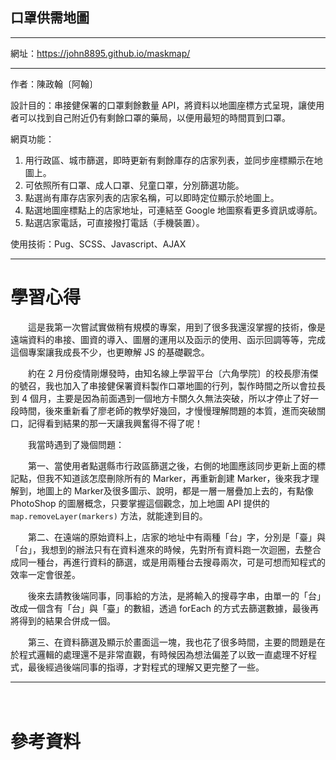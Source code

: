 ﻿## 口罩供需地圖
----

網址：<a href="https://john8895.github.io/maskmap/" target="_blank">https://john8895.github.io/maskmap/</a>

----

作者：陳政翰〔阿翰〕

設計目的：串接健保署的口罩剩餘數量 API，將資料以地圖座標方式呈現，讓使用者可以找到自己附近仍有剩餘口罩的藥局，以便用最短的時間買到口罩。

網頁功能：
1. 用行政區、城市篩選，即時更新有剩餘庫存的店家列表，並同步座標顯示在地圖上。
1. 可依照所有口罩、成人口罩、兒童口罩，分別篩選功能。
1. 點選尚有庫存店家列表的店家名稱，可以即時定位顯示於地圖上。
1. 點選地圖座標點上的店家地址，可連結至 Google 地圖察看更多資訊或導航。
1. 點選店家電話，可直接撥打電話（手機裝置）。

使用技術：Pug、SCSS、Javascript、AJAX

----

# 學習心得
　　這是我第一次嘗試實做稍有規模的專案，用到了很多我還沒掌握的技術，像是遠端資料的串接、圖資的導入、圖層的運用以及函示的使用、函示回調等等，完成這個專案讓我成長不少，也更瞭解 JS 的基礎觀念。

　　約在 2 月份疫情剛爆發時，由知名線上學習平台〔六角學院〕的校長廖洧傑的號召，我也加入了串接健保署資料製作口罩地圖的行列，製作時間之所以會拉長到 4 個月，主要是因為前面遇到一個地方卡關久久無法突破，所以才停止了好一段時間，後來重新看了廖老師的教學好幾回，才慢慢理解問題的本質，進而突破關口，記得看到結果的那一天讓我興奮得不得了呢！

　　我當時遇到了幾個問題：

　　第一、當使用者點選縣市行政區篩選之後，右側的地圖應該同步更新上面的標記點，但我不知道該怎麼刪除所有的 Marker，再重新創建 Marker，後來我才理解到，地圖上的 Marker及很多圖示、說明，都是一層一層疊加上去的，有點像 PhotoShop 的圖層概念，只要掌握這個觀念，加上地圖 API 提供的 `map.removeLayer(markers)` 方法，就能達到目的。

　　第二、在遠端的原始資料上，店家的地址中有兩種「台」字，分別是「臺」與「台」，我想到的辦法只有在資料進來的時候，先對所有資料跑一次迴圈，去整合成同一種台，再進行資料的篩選，或是用兩種台去搜尋兩次，可是可想而知程式的效率一定會很差。

　　後來去請教後端同事，同事給的方法，是將輸入的搜尋字串，由單一的「台」改成一個含有「台」與「臺」的數組，透過 forEach 的方式去篩選數據，最後再將得到的結果合併成一個。

　　第三、在資料篩選及顯示於畫面這一塊，我也花了很多時間，主要的問題是在於程式邏輯的處理還不是非常直觀，有時候因為想法偏差了以致一直處理不好程式，最後經過後端同事的指導，才對程式的理解又更完整了一些。

----

　　
# 參考資料

